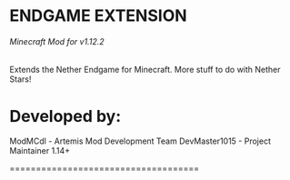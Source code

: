 # ENDGAME EXTENSION
###### Minecraft Mod for v1.12.2
Extends the Nether Endgame for Minecraft. More stuff to do with Nether Stars!

# Developed by:
ModMCdl - Artemis Mod Development Team
DevMaster1015 - Project Maintainer 1.14+

====================================
